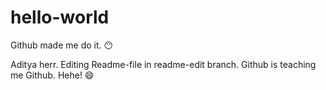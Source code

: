 # hello-world
Github made me do it. 😶

Aditya herr. 
Editing Readme-file in readme-edit branch.
Github is teaching me Github. Hehe! 😄
